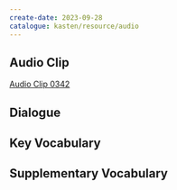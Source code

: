 ```yaml
---
create-date: 2023-09-28
catalogue: kasten/resource/audio
---
```


## Audio Clip
[Audio Clip 0342](https://archive.org/download/englishpod_all/englishpod_0342dg.mp3)

## Dialogue


## Key Vocabulary

## Supplementary Vocabulary
